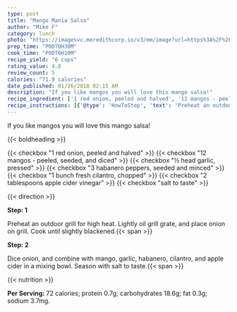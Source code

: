```yaml
---
type: post
title: "Mango Mania Salsa"
author: "Mike F"
category: lunch
photo: "https://imagesvc.meredithcorp.io/v3/mm/image?url=https%3A%2F%2Fimages.media-allrecipes.com%2Fuserphotos%2F91580.jpg"
prep_time: "P0DT0H30M"
cook_time: "P0DT0H10M"
recipe_yield: "6 cups"
rating_value: 4.8
review_count: 5
calories: "71.9 calories"
date_published: 01/26/2018 02:15 AM
description: "If you like mangos you will love this mango salsa!"
recipe_ingredient: ['1 red onion, peeled and halved', '12 mangos - peeled, seeded, and diced', '½ head garlic, pressed', '3 habanero peppers, seeded and minced', '1 bunch fresh cilantro, chopped', '2 tablespoons apple cider vinegar', 'salt to taste']
recipe_instructions: [{'@type': 'HowToStep', 'text': 'Preheat an outdoor grill for high heat. Lightly oil grill grate, and place onion on grill. Cook until slightly blackened.\n'}, {'@type': 'HowToStep', 'text': 'Dice onion, and combine with mango, garlic, habanero, cilantro, and apple cider in a mixing bowl. Season with salt to taste.\n'}]
---
```


If you like mangos you will love this mango salsa! 

{{< boldheading >}}

{{< checkbox "1  red onion, peeled and halved" >}}
{{< checkbox "12  mangos - peeled, seeded, and diced" >}}
{{< checkbox "½ head garlic, pressed" >}}
{{< checkbox "3  habanero peppers, seeded and minced" >}}
{{< checkbox "1 bunch fresh cilantro, chopped" >}}
{{< checkbox "2 tablespoons apple cider vinegar" >}}
{{< checkbox "salt to taste" >}}


{{< direction >}}

**Step: 1**

Preheat an outdoor grill for high heat. Lightly oil grill grate, and place onion on grill. Cook until slightly blackened.{{< span >}}

**Step: 2**

Dice onion, and combine with mango, garlic, habanero, cilantro, and apple cider in a mixing bowl. Season with salt to taste.{{< span >}}

{{< nutrition >}}

**Per Serving:** 72 calories; protein 0.7g; carbohydrates 18.6g; fat 0.3g; sodium 3.7mg.